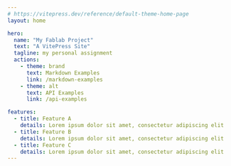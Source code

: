 ```yaml
---
# https://vitepress.dev/reference/default-theme-home-page
layout: home

hero:
  name: "My Fablab Project"
  text: "A VitePress Site"
  tagline: my personal assignment
  actions:
    - theme: brand
      text: Markdown Examples
      link: /markdown-examples
    - theme: alt
      text: API Examples
      link: /api-examples

features:
  - title: Feature A
    details: Lorem ipsum dolor sit amet, consectetur adipiscing elit
  - title: Feature B
    details: Lorem ipsum dolor sit amet, consectetur adipiscing elit
  - title: Feature C
    details: Lorem ipsum dolor sit amet, consectetur adipiscing elit
---
```


